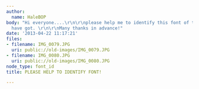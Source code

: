 ```yaml
---
author:
  name: HaleBOP
body: "Hi everyone....\r\n\r\nplease help me to identify this font of this stamp I
  have got. \r\n\r\nMany thanks in advance!"
date: '2013-04-22 11:17:21'
files:
- filename: IMG_0079.JPG
  uri: public://old-images/IMG_0079.JPG
- filename: IMG_0080.JPG
  uri: public://old-images/IMG_0080.JPG
node_type: font_id
title: PLEASE HELP TO IDENTIFY FONT!

---
```

